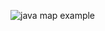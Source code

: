 ![java map example](https://javatutorial.net/wp-content/uploads/2017/09/java-initialize-hashmap.png)